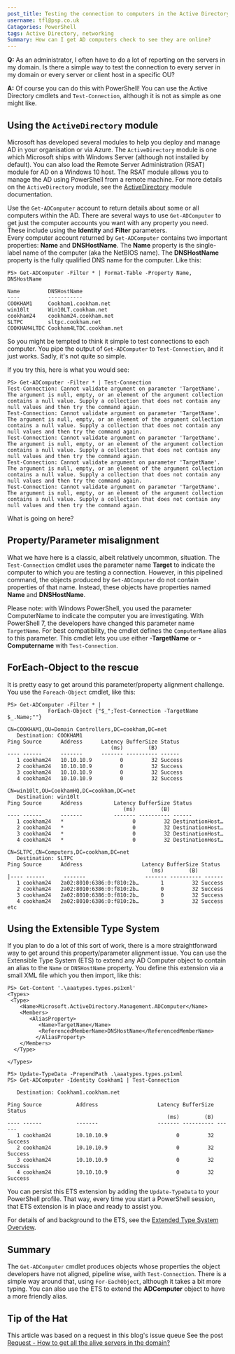 ```yaml
---
post_title: Testing the connection to computers in the Active Directory
username: tfl@psp.co.uk
Catagories: PowerShell
tags: Active Directory, networking
Summary: How can I get AD computers check to see they are online?
---
```


**Q:** As an administrator, I often have to do a lot of reporting on the servers in my domain.
Is there a simple way to test the connection to every server in my domain or every server or client host in a specific OU?

**A:**  Of course you can do this with PowerShell! You can use the Active Directory cmdlets and `Test-Connection`, although it is not as simple as one might like.

## Using the `ActiveDirectory` module

Microsoft has developed several modules to help you deploy and manage AD in your organisation or via Azure.
The `ActiveDirectory` module is one which Microsoft ships with Windows Server (although not installed by default).
You can also load the Remote Server Administration (RSAT) module for AD on a Windows 10 host.
The RSAT module allows you to manage the AD using PowerShell from a remote machine.
For more details on the `ActiveDirectory` module, see the [ActiveDirectory](https://docs.microsoft.com/powershell/module/addsadministration/) module documentation.

Use the `Get-ADComputer` account to return details about some or all computers within the AD.
There are several ways to use `Get-ADComputer` to get just the computer accounts you want with any property you need.
These include using the **Identity** and **Filter** parameters.  
Every computer account returned by `Get-ADComputer` contains two important properties: **Name** and **DNSHostName**.
The **Name** property is the single-label name of the computer (aka the NetBIOS name).
The **DNSHostName** property is the fully qualified DNS name for the computer.
Like this:

```powershell-console
PS> Get-ADComputer -Filter * | Format-Table -Property Name, DNSHostName

Name         DNSHostName
----         -----------
COOKHAM1     Cookham1.cookham.net
win10lt      Win10LT.cookham.net
cookham24    cookham24.cookham.net
SLTPC        sltpc.cookham.net
COOKHAM4LTDC Cookham4LTDC.cookham.net
```

So you might be tempted to think it simple to test connections to each computer.
You pipe the output of `Get-ADComputer` to `Test-Connection`, and it just works.
Sadly, it's not quite so simple.

If you try this, here is what you would see:

```powershell-console
PS> Get-ADComputer -Filter * | Test-Connection
Test-Connection: Cannot validate argument on parameter 'TargetName'. The argument is null, empty, or an element of the argument collection contains a null value. Supply a collection that does not contain any null values and then try the command again.
Test-Connection: Cannot validate argument on parameter 'TargetName'. The argument is null, empty, or an element of the argument collection contains a null value. Supply a collection that does not contain any null values and then try the command again.
Test-Connection: Cannot validate argument on parameter 'TargetName'. The argument is null, empty, or an element of the argument collection contains a null value. Supply a collection that does not contain any null values and then try the command again.
Test-Connection: Cannot validate argument on parameter 'TargetName'. The argument is null, empty, or an element of the argument collection contains a null value. Supply a collection that does not contain any null values and then try the command again.
Test-Connection: Cannot validate argument on parameter 'TargetName'. The argument is null, empty, or an element of the argument collection contains a null value. Supply a collection that does not contain any null values and then try the command again.
```

What is going on here?

## Property/Parameter misalignment

What we have here is a classic, albeit relatively uncommon, situation.
The `Test-Connection` cmdlet uses the parameter name **Target** to indicate the computer to which you are testing a connection.
However, in this pipelined command, the objects produced by `Get-ADComputer` do not contain properties of that name.
Instead, these objects have properties named **Name** and **DNSHostName**.

Please note: with Windows PowerShell, you used the parameter ComputerName to indicate the computer you are investigating.
With PowerShell 7, the developers have changed this parameter name `TargetName`.
For best compatibility, the cmdlet defines the `ComputerName` alias to this parameter.
This cmdlet lets you use either **-TargetName** or **-Computername** with `Test-Connection`.

## ForEach-Object to the rescue

It is pretty easy to get around this parameter/property alignment challenge.
You use the `Foreach-Object` cmdlet, like this:

```powershell-console
PS> Get-ADComputer -Filter * | 
             ForEach-Object {"$_";Test-Connection -TargetName $_.Name;""}

CN=COOKHAM1,OU=Domain Controllers,DC=cookham,DC=net
   Destination: COOKHAM1
Ping Source      Address      Latency BufferSize Status
                                 (ms)        (B)
---- ------      -------      ------- ---------- ------
   1 cookham24   10.10.10.9         0         32 Success
   2 cookham24   10.10.10.9         0         32 Success
   3 cookham24   10.10.10.9         0         32 Success
   4 cookham24   10.10.10.9         0         32 Success

CN=win10lt,OU=CookhamHQ,DC=cookham,DC=net
   Destination: win10lt
Ping Source      Address          Latency BufferSize Status
                                     (ms)        (B)
---- ------      -------          ------- ---------- ------
   1 cookham24   *                      0         32 DestinationHost…
   2 cookham24   *                      0         32 DestinationHost…
   3 cookham24   *                      0         32 DestinationHost…
   4 cookham24   *                      0         32 DestinationHost…

CN=SLTPC,CN=Computers,DC=cookham,DC=net
   Destination: SLTPC
Ping Source      Address                   Latency BufferSize Status
                                              (ms)        (B)
|---- ------      -------                   ------- ---------- ------
   1 cookham24   2a02:8010:6386:0:f810:2b…       1         32 Success
   2 cookham24   2a02:8010:6386:0:f810:2b…       0         32 Success
   3 cookham24   2a02:8010:6386:0:f810:2b…       0         32 Success
   4 cookham24   2a02:8010:6386:0:f810:2b…       3         32 Success
etc
```

## Using the Extensible Type System

If you plan to do a lot of this sort of work, there is a more straightforward way to get around this property/parameter alignment issue.
You can use the Extensible Type System (ETS) to extend any AD Computer object to contain an alias to the `Name` or `DNSHostName` property.
You define this extension via a small XML file which you then import, like this:

```powershell-console
PS> Get-Content '.\aaatypes.types.ps1xml'
<Types>
 <Type>
    <Name>Microsoft.ActiveDirectory.Management.ADComputer</Name>
    <Members>
       <AliasProperty>
          <Name>TargetName</Name>
          <ReferencedMemberName>DNSHostName</ReferencedMemberName>
         </AliasProperty>
    </Members>
  </Type>

</Types>

PS> Update-TypeData -PrependPath .\aaatypes.types.ps1xml
PS> Get-ADComputer -Identity Cookham1 | Test-Connection

   Destination: Cookham1.cookham.net

Ping Source           Address                   Latency BufferSize Status
                                                   (ms)        (B)
---- ------           -------                   ------- ---------- ------
   1 cookham24        10.10.10.9                      0         32 Success
   2 cookham24        10.10.10.9                      0         32 Success
   3 cookham24        10.10.10.9                      0         32 Success
   4 cookham24        10.10.10.9                      0         32 Success
```

You can persist this ETS extension by adding the `Update-TypeData` to your PowerShell profile.
That way, every time you start a PowerShell session, that ETS extension is in place and ready to assist you.

For details of and background to the ETS, see the [Extended Type System Overview](https://docs.microsoft.com/powershell/scripting/developer/ets/overview).

## Summary

The `Get-ADComputer` cmdlet produces objects whose properties the object developers have not aligned, pipeline wise, with `Test-Connection`.
There is a simple way around that, using `For-EachObject`, although it takes a bit more typing.
You can also use the ETS to extend the **ADComputer** object to have a more friendly alias.

## Tip of the Hat

This article was based on a request in this blog's issue queue
See the post [Request - How to get all the alive servers in the domain?](https://github.com/PowerShell/Community-Blog/issues/21)
